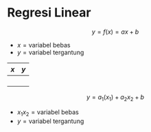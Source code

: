 # Regresi Linear

$$y=f(x)=ax+b$$

- $x=\text{variabel bebas}$
- $y=\text{variabel tergantung}$

|$x$|$y$|
|:---:|:---:|
|||
|||
|||
|||

$$y=a_1(x_1)+a_2x_2+b$$

- $x_1x_2=\text{variabel bebas}$
- $y=\text{variabel tergantung}$
